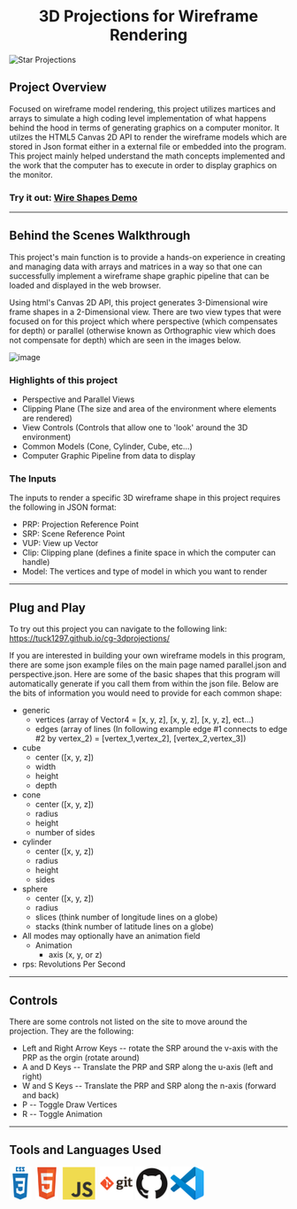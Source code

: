 <div align="center">
  <h1>3D Projections for Wireframe Rendering</h1>  
</div>

![Star Projections](home-star-3d.gif)

## Project Overview 

Focused on wireframe model rendering, this project utilizes martices and arrays to simulate a high coding level implementation of what happens behind the hood in terms of generating graphics on a computer monitor. It utilzes the HTML5 Canvas 2D API to render the wireframe models which are stored in Json format either in a external file or embedded into the program. This project mainly helped understand the math concepts implemented and the work that the computer has to execute in order to display graphics on the monitor. 

### Try it out: [Wire Shapes Demo](https://tuck1297.github.io/cg-3dprojections/)

---

## Behind the Scenes Walkthrough

This project's main function is to provide a hands-on experience in creating and managing data with arrays and matrices in a way so that one can successfully implement a wireframe shape graphic pipeline that can be loaded and displayed in the web browser. 

Using html's Canvas 2D API, this project generates 3-Dimensional wire frame shapes in a 2-Dimensional view. There are two view types that were focused on for this project which where perspective (which compensates for depth) or parallel (otherwise known as Orthographic view which does not compensate for depth) which are seen in the images below. 

![image](https://user-images.githubusercontent.com/100146767/218387331-88d0b49c-09c3-4438-97a3-30788015c216.png)

### Highlights of this project

- Perspective and Parallel Views
- Clipping Plane (The size and area of the environment where elements are rendered)
- View Controls (Controls that allow one to 'look' around the 3D environment)
- Common Models (Cone, Cylinder, Cube, etc...)
- Computer Graphic Pipeline from data to display

### The Inputs

The inputs to render a specific 3D wireframe shape in this project requires the following in JSON format: 
- PRP: Projection Reference Point
- SRP: Scene Reference Point
- VUP: View up Vector
- Clip: Clipping plane (defines a finite space in which the computer can handle)
- Model: The vertices and type of model in which you want to render

---

## Plug and Play

To try out this project you can navigate to the following link: https://tuck1297.github.io/cg-3dprojections/

If you are interested in building your own wireframe models in this program, there are some json example files on the main page named parallel.json and perspective.json. Here are some of the basic shapes that this program will automatically generate if you call them from within the json file. 
Below are the bits of information you would need to provide for each common shape: 
- generic 
  - vertices (array of Vector4 = [x, y, z], [x, y, z], [x, y, z], ect...)
  - edges (array of lines (In following example edge #1 connects to edge #2 by vertex_2) = [vertex_1,vertex_2], [vertex_2,vertex_3])
- cube
  - center ([x, y, z])
  - width
  - height
  - depth
- cone
  - center ([x, y, z])
  - radius
  - height
  - number of sides
- cylinder
  - center ([x, y, z])
  - radius
  - height
  - sides
- sphere
  - center ([x, y, z])
  - radius
  - slices (think number of longitude lines on a globe)
  - stacks (think number of latitude lines on a globe)
- All modes may optionally have an animation field 
  - Animation
     - axis (x, y, or z)
- rps: Revolutions Per Second

---

## Controls

There are some controls not listed on the site to move around the projection. They are the following: 
- Left and Right Arrow Keys -- rotate the SRP around the v-axis with the PRP as the orgin (rotate around)
- A and D Keys -- Translate the PRP and SRP along the u-axis (left and right)
- W and S Keys -- Translate the PRP and SRP along the n-axis (forward and back)
- P -- Toggle Draw Vertices
- R -- Toggle Animation

---

## Tools and Languages Used
<div>
  <img src="https://github.com/devicons/devicon/blob/master/icons/css3/css3-plain-wordmark.svg"  title="CSS3" alt="CSS" width="40" height="60"/>&nbsp;
  <img src="https://github.com/devicons/devicon/blob/master/icons/html5/html5-original.svg" title="HTML5" alt="HTML" width="40" height="60"/>&nbsp;
  <img src="https://github.com/devicons/devicon/blob/master/icons/javascript/javascript-original.svg" title="JavaScript" alt="JavaScript" width="60" height="60"/>&nbsp;
  <img src="https://github.com/devicons/devicon/blob/master/icons/git/git-original-wordmark.svg" title="Git" **alt="Git" width="60" height="60"/>
  <img src="https://github.com/devicons/devicon/blob/master/icons/github/github-original.svg" title="Github" **alt="Github" width="60" height="60"/>
  <img src="https://github.com/devicons/devicon/blob/master/icons/vscode/vscode-original.svg" title="vscode" **alt="vscode" width="60" height="60"/>
</div>
